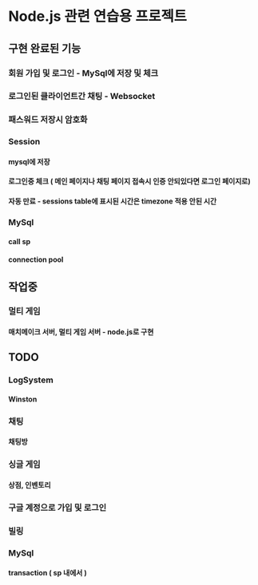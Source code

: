 # Node.js 관련 연습용 프로젝트

## 구현 완료된 기능
### 회원 가입 및 로그인 - MySql에 저장 및 체크
### 로그인된 클라이언트간 채팅 - Websocket
### 패스워드 저장시 암호화
### Session
#### mysql에 저장
#### 로그인중 체크 ( 메인 페이지나 채팅 페이지 접속시 인증 안되있다면 로그인 페이지로)
#### 자동 만료 - sessions table에 표시된 시간은 timezone 적용 안된 시간
### MySql
#### call sp
#### connection pool

## 작업중
### 멀티 게임 
#### 매치메이크 서버, 멀티 게임 서버 - node.js로 구현

## TODO
### LogSystem
#### Winston
### 채팅
#### 채팅방
### 싱글 게임 
#### 상점, 인벤토리
### 구글 계정으로 가입 및 로그인
### 빌링
### MySql
#### transaction ( sp 내에서 )